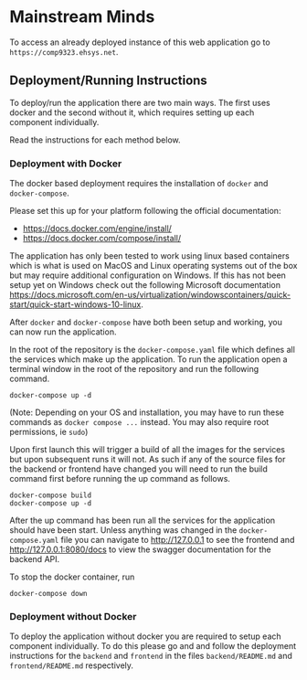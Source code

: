 # Mainstream Minds

To access an already deployed instance of this web application go to `https://comp9323.ehsys.net`.

## Deployment/Running Instructions

To deploy/run the application there are two main ways. The first uses
docker and the second without it, which requires setting up each component individually.

Read the instructions for each method below.

### Deployment with Docker

The docker based deployment requires the installation of `docker` and `docker-compose`.

Please set this up for your platform following the official documentation:
- <https://docs.docker.com/engine/install/>
- <https://docs.docker.com/compose/install/>

The application has only been tested to work using linux based containers which is what is
used on MacOS and Linux operating systems out of the box but may require additional configuration
on Windows. If this has not been setup yet on Windows check out the following Microsoft documentation
<https://docs.microsoft.com/en-us/virtualization/windowscontainers/quick-start/quick-start-windows-10-linux>.

After `docker` and `docker-compose` have both been setup and working, you can now run the application.

In the root of the repository is the `docker-compose.yaml` file which defines all the services which make
up the application. To run the application open a terminal window in the root of the repository and run
the following command.

```shell
docker-compose up -d
```
(Note: Depending on your OS and installation, you may have to run these commands as `docker compose ...` instead. You 
may also require root permissions, ie `sudo`)

Upon first launch this will trigger a build of all the images for the services but upon subsequent
runs it will not. As such if any of the source files for the backend or frontend have changed
you will need to run the build command first before running the up command as follows.

```shell
docker-compose build
docker-compose up -d
```

After the up command has been run all the services for the application should have been start.
Unless anything was changed in the `docker-compose.yaml` file you can navigate to 
<http://127.0.0.1> to see the frontend and <http://127.0.0.1:8080/docs> to view the swagger 
documentation for the backend API.

To stop the docker container, run
```shell
docker-compose down
```

### Deployment without Docker

To deploy the application without docker you are required to setup each component individually.
To do this please go and and follow the deployment instructions for the `backend` and `frontend` in
the files `backend/README.md` and `frontend/README.md` respectively.